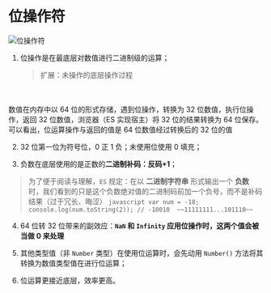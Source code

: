 # 位操作符

![位操作符][1]

1. 位操作是在最底层对数值进行二进制级的运算；
    > 扩展：未操作的底层操作过程
<br>
<br>
数值在内存中以 64 位的形式存储，遇到位操作，转换为 32 位数值，执行位操作，返回 32 位数值，浏览器（ES 实现宿主）将 32 位的结果转换为 64 位保存。
<br>
可以看出，位运算操作与返回的值是 64 位数值经过转换后的 32 位的值

2. 32 位第一位为符号位，0 正 1 负；未使用位使用 0 填充；

3. 负数在底层使用的是正数的**二进制补码：反码+1**；
> 为了便于阅读与理解，`ES` 规定：在以 **二进制字符串** 形式输出一个 **负数** 时，我们看到的只是这个负数绝对值的二进制码前加一个负号，而不是补码结果（过于冗长、晦涩）
    ```javascript
    var num = -18;
    console.log(num.toString(2)); // -10010  ~~11111111...101110~~
    ```

4. 64 位转 32 位带来的副效应：**`NaN` 和 `Infinity` 应用位操作时，这两个值会被当做 0 来处理**

5. 其他类型值（非 `Number` 类型）在使用位运算时，会先动用 `Number()` 方法将其转换为数值类型值在进行位运算；

6. 位运算更接近底层，效率更高。

[1]: http://static.zybuluo.com/yangfch3/ycydo70u9lncu1nrkf7buejb/2016-02-06_111034.jpg


